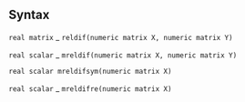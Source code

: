 ## Syntax

`real matrix`<span class="nowrap"> _
`reldif(numeric matrix X, numeric matrix Y)`

`real scalar`<span class="nowrap"> _
`mreldif(numeric matrix X, numeric matrix Y)`

`real scalar mreldifsym(numeric matrix X)`

`real scalar`<span class="nowrap"> _
`mreldifre(numeric matrix X)`
